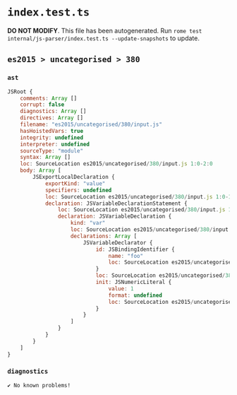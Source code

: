 # `index.test.ts`

**DO NOT MODIFY**. This file has been autogenerated. Run `rome test internal/js-parser/index.test.ts --update-snapshots` to update.

## `es2015 > uncategorised > 380`

### `ast`

```javascript
JSRoot {
	comments: Array []
	corrupt: false
	diagnostics: Array []
	directives: Array []
	filename: "es2015/uncategorised/380/input.js"
	hasHoistedVars: true
	integrity: undefined
	interpreter: undefined
	sourceType: "module"
	syntax: Array []
	loc: SourceLocation es2015/uncategorised/380/input.js 1:0-2:0
	body: Array [
		JSExportLocalDeclaration {
			exportKind: "value"
			specifiers: undefined
			loc: SourceLocation es2015/uncategorised/380/input.js 1:0-1:19
			declaration: JSVariableDeclarationStatement {
				loc: SourceLocation es2015/uncategorised/380/input.js 1:7-1:19
				declaration: JSVariableDeclaration {
					kind: "var"
					loc: SourceLocation es2015/uncategorised/380/input.js 1:7-1:19
					declarations: Array [
						JSVariableDeclarator {
							id: JSBindingIdentifier {
								name: "foo"
								loc: SourceLocation es2015/uncategorised/380/input.js 1:11-1:14 (foo)
							}
							loc: SourceLocation es2015/uncategorised/380/input.js 1:11-1:18
							init: JSNumericLiteral {
								value: 1
								format: undefined
								loc: SourceLocation es2015/uncategorised/380/input.js 1:17-1:18
							}
						}
					]
				}
			}
		}
	]
}
```

### `diagnostics`

```
✔ No known problems!

```
